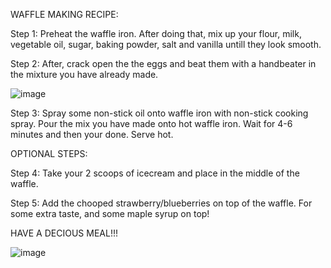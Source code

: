 WAFFLE MAKING RECIPE:

Step 1: 
Preheat the waffle iron. After doing that, mix up your flour, milk, vegetable oil, sugar, baking powder, salt and vanilla untill they look smooth. 

Step 2:
After, crack open the the eggs and beat them with a handbeater in the mixture you have already made.

![image](https://user-images.githubusercontent.com/80979736/115592632-74ec2700-a2a1-11eb-9f44-f1d927efa3ca.png)

Step 3:
Spray some non-stick oil onto waffle iron with non-stick cooking spray. Pour the mix you have made onto hot waffle iron. Wait for 4-6 minutes and then your done. Serve hot.

OPTIONAL STEPS:

Step 4:
Take your 2 scoops of icecream and place in the middle of the waffle. 

Step 5:
Add the chooped strawberry/blueberries on top of the waffle. For some extra taste, and some maple syrup on top!

HAVE A DECIOUS MEAL!!!

![image](https://user-images.githubusercontent.com/80979736/115591949-ab757200-a2a0-11eb-8572-14e1828d68b8.png)

